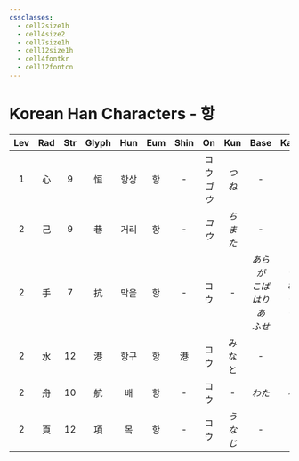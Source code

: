 ```yaml
---
cssclasses:
  - cell2size1h
  - cell4size2
  - cell7size1h
  - cell12size1h
  - cell4fontkr
  - cell12fontcn
---
```


# Korean Han Characters - 항

| Lev | Rad | Str | Glyph | Hun | Eum | Shin |     On     |  Kun  |           Base           |        Kana        | Simp |      Man      |  Can  |     Viet     |
| :-: | :-: | :-: | :---: | :-: | :-: | :--: | :--------: | :---: | :----------------------: | :----------------: | :--: | :-----------: | :---: | :----------: |
|  1  |  心  |  9  |   恒   | 항상  |  항  |  -   | コウ<br>*ゴウ* | *つね*  |            -             |         -          |  -   |     héng      | hang4 |     hằng     |
|  2  |  己  |  9  |   巷   | 거리  |  항  |  -   |    *コウ*    | *ちまた* |            -             |         -          |  -   | hàng<br>xiàng | hong6 | hạng<br>lộng |
|  2  |  手  |  7  |   抗   | 막을  |  항  |  -   |     コウ     |   -   | *あらが<br>こば<br>はりあ<br>ふせ* | *う<br>む<br>う<br>ぐ* |  -   |     kàng      | kong3 |    kháng     |
|  2  |  水  | 12  |   港   | 항구  |  항  |  港   |     コウ     |  みなと  |            -             |         -          |  -   |     gǎng      | gong2 |     cảng     |
|  2  |  舟  | 10  |   航   |  배  |  항  |  -   |     コウ     |   -   |           *わた*           |        *る*         |  -   |     háng      | hong4 |     hàng     |
|  2  |  頁  | 12  |   項   |  목  |  항  |  -   |     コウ     | *うなじ* |            -             |         -          |  项   |     xiàng     | hong6 |     hạng     |
